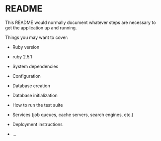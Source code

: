 # README

This README would normally document whatever steps are necessary to get the
application up and running.

Things you may want to cover:

* Ruby version
* ruby 2.5.1

* System dependencies

* Configuration

* Database creation

* Database initialization

* How to run the test suite

* Services (job queues, cache servers, search engines, etc.)

* Deployment instructions

* ...
